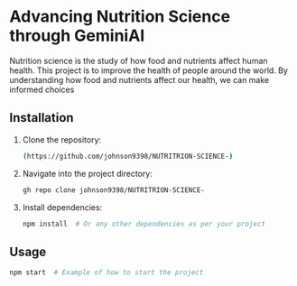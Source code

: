# Advancing Nutrition Science through GeminiAI

Nutrition science is the study of how food and nutrients affect human health.
This project is to improve the health of people around the world. By understanding how food and nutrients affect our health, we can make informed choices
## Installation

1. Clone the repository:
    ```bash
   (https://github.com/johnson9398/NUTRITRION-SCIENCE-)
    ```

2. Navigate into the project directory:
    ```bash
    gh repo clone johnson9398/NUTRITRION-SCIENCE-
    ```

3. Install dependencies:
    ```bash
    npm install  # Or any other dependencies as per your project
    ```

## Usage
```bash
npm start  # Example of how to start the project
